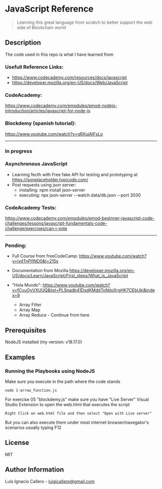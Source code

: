 # JavaScript Reference
> Learning this great language from scratch to better support the web side of Blockchain world

## Description

The code used in this repo is what I have learned from
### Usefull Reference Links:
* https://www.codecademy.com/resources/docs/javascript
* https://developer.mozilla.org/en-US/docs/Web/JavaScript

### CodeAcademy: 
https://www.codecademy.com/emodules/emod-nodejs-introduction/articles/javascript-for-node-js

### Blockdemy (spanish tutorial):
https://www.youtube.com/watch?v=gRXujAIFsLo

---

### In progress 
### Asynchronous JavaScript
* Learning fecth with Free fake API for testing and prototyping at https://jsonplaceholder.typicode.com/
* Post requests using json server:
    * installing: npm install json-server
    * executing: npx json-server --watch data/db.json --port 3030

### CodeAcademy Tests:
https://www.codecademy.com/emodules/emod-beginner-javascript-code-challenges/lessons/javascript-fundamentals-code-challenge/exercises/can-i-vote

---

### Pending:
* Full Course from freeCodeCamp:
https://www.youtube.com/watch?v=ivdTnPl1ND0&t=215s

* Documentation from Mozilla
https://developer.mozilla.org/en-US/docs/Learn/JavaScript/First_steps/What_is_JavaScript

* "Hola Mundo":
https://www.youtube.com/watch?v=fCvuOyVXUUQ&list=PLSnadb41DsdKMddToNitoXrgHK7CEbUki&index=9
    * Array Filter
    * Array Map
    * Array Reduce - Continue from here


## Prerequisites
NodeJS installed (my version: v18.17.0)

## Examples

### Running the Playbooks using NodeJS
Make sure you execute in the path where the code stands
```nodejs
node 1-arrow_function.js
```

For exercise 05 "blockdemy.js" make sure you have "Live Server" Visual Studio Extension to open the web.html that executes the script
```nodejs
Right Click on web.html file and then select "Open with Live server"
```
 
But you can also execute them under most internet browser/navegator's scenarios usually typing F12

## License

MIT

## Author Information

Luis Ignacio Callero - [luigicallero@gmail.com](mailto:luigicallero@gmail.com)


